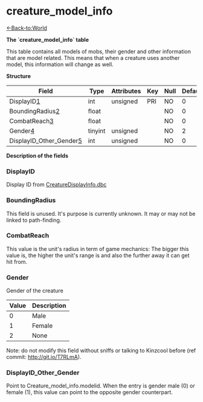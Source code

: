 # creature\_model\_info

[<-Back-to:World](database-world.md)

**The \`creature\_model\_info\` table**

This table contains all models of mobs, their gender and other information that are model related. This means that when a creature uses another model, this information will change as well.

**Structure**

| Field                     | Type    | Attributes | Key | Null | Default | Extra | Comment |
| ------------------------- | ------- | ---------- | --- | ---- | ------- | ----- | ------- |
| DisplayID[1]              | int     | unsigned   | PRI | NO   | 0       |       |
| BoundingRadius[2]         | float   |            |     | NO   | 0       |       |
| CombatReach[3]            | float   |            |     | NO   | 0       |       |
| Gender[4]                 | tinyint | unsigned   |     | NO   | 2       |       |
| DisplayID_Other_Gender[5] | int     | unsigned   |     | NO   | 0       |       |

[1]: #displayid
[2]: #boundingradius
[3]: #combatreach
[4]: #gender
[5]: #displayidothergender

**Description of the fields**

### DisplayID

Display ID from [CreatureDisplayInfo.dbc](CreatureDisplayInfo)

### BoundingRadius

This field is unused. It's purpose is currently unknown. It may or may not be linked to path-finding.

### CombatReach

This value is the unit's radius in term of game mechanics: The bigger this value is, the higher the unit's range is and also the further away it can get hit from.

### Gender

Gender of the creature

| Value | Description |
| ----- | ----------- |
| 0     | Male        |
| 1     | Female      |
| 2     | None        |

Note: do not modify this field without sniffs or talking to Kinzcool before (ref commit: http://git.io/T7RLmA).

### DisplayID_Other_Gender

Point to Creature\_model\_info.modelid.
When the entry is gender male (0) or female (1), this value can point to the opposite gender counterpart.
